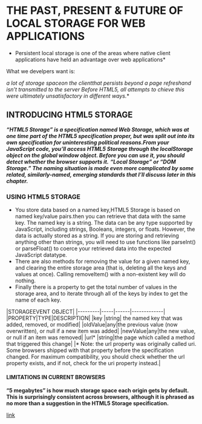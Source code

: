 # **THE PAST, PRESENT & FUTURE OF LOCAL STORAGE FOR WEB APPLICATIONS**

* Persistent local storage is one of the areas where native client applications have held an advantage over web applications*

What we develpers want is:

*a lot of storage spaceon the clientthat persists beyond a page refreshand isn’t transmitted to the server
Before HTML5, all attempts to chieve this were ultimately unsatisfactory in different ways.**

## INTRODUCING HTML5 STORAGE

***“HTML5 Storage” is a specification named Web Storage, which was at one time part of the HTML5 specification proper, but was split out into its own specification for uninteresting political reasons.From your JavaScript code, you’ll access HTML5 Storage through the localStorage object on the global window object. Before you can use it, you should detect whether the browser supports it.***
***“Local Storage” or “DOM Storage.” The naming situation is made even more complicated by some related, similarly-named, emerging standards that I’ll discuss later in this chapter.***

### **USING HTML5 STORAGE**

- You store data based on a named key,HTML5 Storage is based on named key/value pairs.then you can retrieve that data with the same key. The named key is a string. The data can be any type supported by JavaScript, including strings, Booleans, integers, or floats. However, the data is actually stored as a string. If you are storing and retrieving anything other than strings, you will need to use functions like parseInt() or parseFloat() to coerce your retrieved data into the expected JavaScript datatype.
- There are also methods for removing the value for a given named key, and clearing the entire storage area (that is, deleting all the keys and values at once).
  Calling removeItem() with a non-existent key will do nothing.
- Finally there is a property to get the total number of values in the storage area, and to iterate through all of the keys by index to get the name of each key.

|STORAGEEVENT OBJECT|
|---------|-----|------|-------------|
|PROPERTY|TYPE|DESCRIPTION|
|key     |string| the named key that was added, removed, or modified|
|oldValue|any|the previous value (now overwritten), or null if a new item was added|
|newValue|any|the new value, or null if an item was removed|
|url*    |string|the page which called a method that triggered this change|
|* Note: the url property was originally called uri. Some browsers shipped with that property before the specification changed. For maximum compatibility, you should check whether the url property exists, and if not, check for the uri property instead.|

#### **LIMITATIONS IN CURRENT BROWSERS**

**“5 megabytes” is how much storage space each origin gets by default. This is surprisingly consistent across browsers, although it is phrased as no more than a suggestion in the HTML5 Storage specification.**



[link](http://diveinto.html5doctor.com/storage.html)
